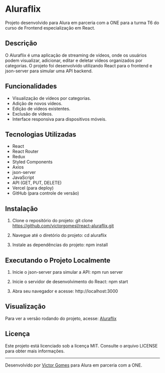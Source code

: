 # Aluraflix

Projeto desenvolvido para Alura em parceria com a ONE para a turma T6 do curso de Frontend especialização em React.

## Descrição

O Aluraflix é uma aplicação de streaming de vídeos, onde os usuários podem visualizar, adicionar, editar e deletar vídeos organizados por categorias. O projeto foi desenvolvido utilizando React para o frontend e json-server para simular uma API backend.

## Funcionalidades

- Visualização de vídeos por categorias.
- Adição de novos vídeos.
- Edição de vídeos existentes.
- Exclusão de vídeos.
- Interface responsiva para dispositivos móveis.

## Tecnologias Utilizadas

- React
- React Router
- Redux
- Styled Components
- Axios
- json-server
- JavaScript
- API (GET, PUT, DELETE)
- Vercel (para deploy)
- GitHub (para controle de versão)

## Instalação

1. Clone o repositório do projeto:
git clone https://github.com/victorgomesl/react-aluraflix.git

2. Navegue até o diretório do projeto:
cd aluraflix

3. Instale as dependências do projeto:
npm install

## Executando o Projeto Localmente

1. Inicie o json-server para simular a API:
npm run server

2. Inicie o servidor de desenvolvimento do React:
npm start

3. Abra seu navegador e acesse:
http://localhost:3000

## Visualização

Para ver a versão rodando do projeto, acesse: [Aluraflix](https://react-aluraflix-gamma.vercel.app/)

## Licença

Este projeto está licenciado sob a licença MIT. Consulte o arquivo LICENSE para obter mais informações.

---

Desenvolvido por [Victor Gomes](https://github.com/victorgomesl) para Alura em parceria com a ONE.
